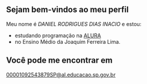 ## Sejam bem-vindos ao meu perfil

Meu nome é _DANIEL RODRIGUES DIAS INACIO_ e estou:
- estudando programação na [ALURA](www.alurastart.com.br)
- no Ensino Médio da Joaquim Ferreira Lima.

## Você pode me encontrar em
00001092543879SP@al.educacao.sp.gov.br

![]()
